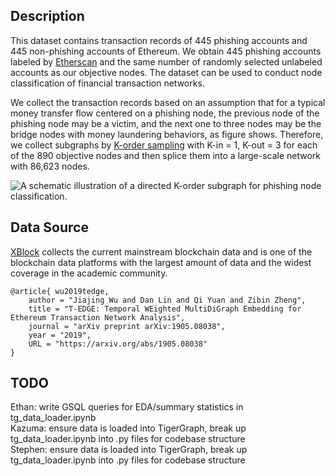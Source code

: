 ## Description
This dataset contains transaction records of 445 phishing accounts and 445 non-phishing accounts of Ethereum. We obtain 445 phishing accounts labeled by [Etherscan](etherscan.io) and the same number of randomly selected unlabeled accounts as our objective nodes. The dataset can be used to conduct node classification of financial transaction networks. 

We collect the transaction records based on an assumption that for a typical money transfer flow centered on a phishing node, the previous node of the phishing node may be a victim, and the next one to three nodes may be the bridge nodes with money laundering behaviors, as figure shows. Therefore, we collect subgraphs by [K-order sampling](https://ieeexplore.ieee.org/document/8964468) with K-in = 1, K-out = 3 for each of the 890 objective nodes and then splice them into a large-scale network with 86,623 nodes. 

![A schematic illustration of a directed K-order subgraph for phishing node classification.](https://s1.ax1x.com/2020/03/27/GCZGmd.md.jpg)

## Data Source
[XBlock](http://xblock.pro/#/dataset/6) collects the current mainstream blockchain data and is one of the blockchain data platforms with the largest amount of data and the widest coverage in the academic community.
```
@article{ wu2019tedge,
	author = "Jiajing Wu and Dan Lin and Qi Yuan and Zibin Zheng",
	title = "T-EDGE: Temporal WEighted MultiDiGraph Embedding for Ethereum Transaction Network Analysis",
	journal = "arXiv preprint arXiv:1905.08038",
	year = "2019",
	URL = "https://arxiv.org/abs/1905.08038"
}
```

## TODO
Ethan: write GSQL queries for EDA/summary statistics in tg_data_loader.ipynb <br />
Kazuma: ensure data is loaded into TigerGraph, break up tg_data_loader.ipynb into .py files for codebase structure <br />
Stephen: ensure data is loaded into TigerGraph, break up tg_data_loader.ipynb into .py files for codebase structure